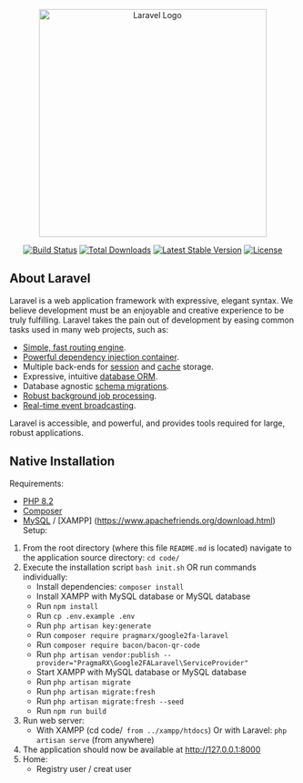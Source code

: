 <p align="center"><a href="https://laravel.com" target="_blank"><img src="https://raw.githubusercontent.com/laravel/art/master/logo-lockup/5%20SVG/2%20CMYK/1%20Full%20Color/laravel-logolockup-cmyk-red.svg" width="400" alt="Laravel Logo"></a></p>

<p align="center">
<a href="https://github.com/laravel/framework/actions"><img src="https://github.com/laravel/framework/workflows/tests/badge.svg" alt="Build Status"></a>
<a href="https://packagist.org/packages/laravel/framework"><img src="https://img.shields.io/packagist/dt/laravel/framework" alt="Total Downloads"></a>
<a href="https://packagist.org/packages/laravel/framework"><img src="https://img.shields.io/packagist/v/laravel/framework" alt="Latest Stable Version"></a>
<a href="https://packagist.org/packages/laravel/framework"><img src="https://img.shields.io/packagist/l/laravel/framework" alt="License"></a>
</p>

## About Laravel

Laravel is a web application framework with expressive, elegant syntax. We believe development must be an enjoyable and creative experience to be truly fulfilling. Laravel takes the pain out of development by easing common tasks used in many web projects, such as:

- [Simple, fast routing engine](https://laravel.com/docs/routing).
- [Powerful dependency injection container](https://laravel.com/docs/container).
- Multiple back-ends for [session](https://laravel.com/docs/session) and [cache](https://laravel.com/docs/cache) storage.
- Expressive, intuitive [database ORM](https://laravel.com/docs/eloquent).
- Database agnostic [schema migrations](https://laravel.com/docs/migrations).
- [Robust background job processing](https://laravel.com/docs/queues).
- [Real-time event broadcasting](https://laravel.com/docs/broadcasting).

Laravel is accessible, and powerful, and provides tools required for large, robust applications.

## Native Installation
Requirements:
* [PHP 8.2](https://www.php.net/)
* [Composer](https://getcomposer.org/)
* [MySQL](https://www.mysql.com/) / [XAMPP] (https://www.apachefriends.org/download.html)
Setup: 
1. From the root directory (where this file `README.md` is located) navigate to the application source directory: `cd code/` 
2. Execute the installation script `bash init.sh` OR run commands individually:
   * Install dependencies: `composer install`
   * Install  XAMPP with  MySQL database or MySQL database
   * Run `npm install`
   * Run `cp .env.example .env`
   * Run `php artisan key:generate`
   * Run `composer require pragmarx/google2fa-laravel`
   * Run `composer require bacon/bacon-qr-code`
   * Run `php artisan vendor:publish --provider="PragmaRX\Google2FALaravel\ServiceProvider"`
   * Start XAMPP with  MySQL database or MySQL database
   * Run `php artisan migrate`
   * Run `php artisan migrate:fresh`
   * Run `php artisan migrate:fresh --seed`
   * Run `npm run build`
3. Run web server:
   * With XAMPP (cd code/` from ../xampp/htdocs`)
Or with Laravel: `php artisan serve` (from anywhere)
4. The application should now be available at http://127.0.0.1:8000
7.	Home:
      * Registry user / creat user
  